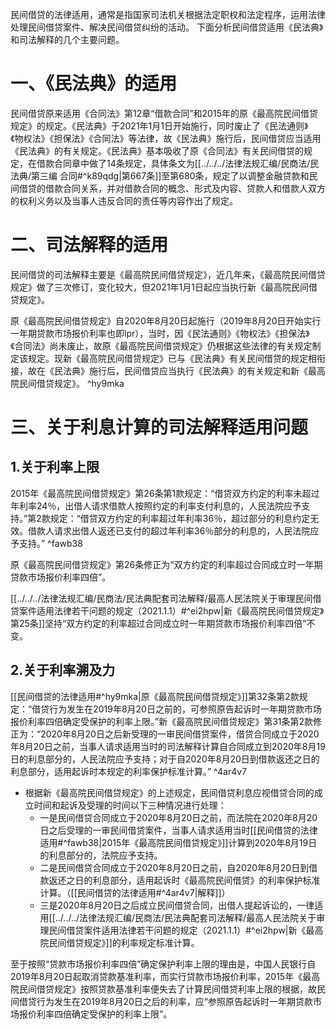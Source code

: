 民间借贷的法律适用，通常是指国家司法机关根据法定职权和法定程序，运用法律处理民间借贷案件、解决民间借贷纠纷的活动。
下面分析民间借贷适用《民法典》和司法解释的几个主要问题。
# 一、《民法典》的适用
民间借贷原来适用《合同法》第12章“借款合同”和2015年的原《最高院民间借贷规定》的规定。《民法典》于2021年1月1日开始施行，同时废止了《民法通则》《物权法》《担保法》《合同法》等法律，故《民法典》施行后，民间借贷应当适用《民法典》的有关规定。《民法典》基本吸收了原《合同法》有关民间借贷的规定，在借款合同章中做了14条规定，具体条文为[[../../../法律法规汇编/民商法/民法典/第三编 合同#^k89qdg|第667条]]至第680条，规定了以调整金融贷款和民间借贷的借款合同关系，并对借款合同的概念、形式及内容、贷款人和借款人双方的权利义务以及当事人违反合同的责任等内容作出了规定。
# 二、司法解释的适用
民间借贷的司法解释主要是《最高院民间借贷规定》，近几年来，《最高院民间借贷规定》做了三次修订，变化较大，但2021年1月1日起应当执行新《最高院民间借贷规定》。

原《最高院民间借贷规定》自2020年8月20日起施行（2019年8月20日开始实行一年期贷款市场报价利率也即lpr），当时，因《民法通则》《物权法》《担保法》《合同法》尚未废止，故原《最高院民间借贷规定》仍根据这些法律的有关规定制定该规定。现新《最高院民间借贷规定》已与《民法典》有关民间借贷的规定相衔接，故在《民法典》施行后，民间借贷应当执行《民法典》的有关规定和新《最高院民间借贷规定》。 ^hy9mka
# 三、关于利息计算的司法解释适用问题
## 1.关于利率上限
2015年《最高院民间借贷规定》第26条第1款规定：“借贷双方约定的利率未超过年利率24％，出借人请求借款人按照约定的利率支付利息的，人民法院应予支持。”第2款规定：“借贷双方约定的利率超过年利率36％，超过部分的利息约定无效。借款人请求出借人返还已支付的超过年利率36％部分的利息的，人民法院应予支持。” ^fawb38

原《最高院民间借贷规定》第26条修正为“双方约定的利率超过合同成立时一年期贷款市场报价利率四倍”。

[[../../../法律法规汇编/民商法/民法典配套司法解释/最高人民法院关于审理民间借贷案件适用法律若干问题的规定（2021.1.1）#^ei2hpw|新《最高院民间借贷规定》第25条]]坚持“双方约定的利率超过合同成立时一年期贷款市场报价利率四倍”不变。
## 2.关于利率溯及力
[[民间借贷的法律适用#^hy9mka|原《最高院民间借贷规定》]]第32条第2款规定：“借贷行为发生在2019年8月20日之前的，可参照原告起诉时一年期贷款市场报价利率四倍确定受保护的利率上限。”新《最高院民间借贷规定》第31条第2款修正为：“2020年8月20日之后新受理的一审民间借贷案件，借贷合同成立于2020年8月20日之前，当事人请求适用当时的司法解释计算自合同成立到2020年8月19日的利息部分的，人民法院应予支持；对于自2020年8月20日到借款返还之日的利息部分，适用起诉时本规定的利率保护标准计算。” ^4ar4v7

- 根据新《最高院民间借贷规定》的上述规定，民间借贷利息应视借贷合同的成立时间和起诉及受理的时间以下三种情况进行处理：
	- 一是民间借贷合同成立于2020年8月20日之前，而法院在2020年8月20日之后受理的一审民间借贷案件，当事人请求适用当时[[民间借贷的法律适用#^fawb38|2015年《最高院民间借贷规定》]]计算到2020年8月19日的利息部分的，法院应予支持。
	- 二是民间借贷合同成立于2020年8月20日之前，自2020年8月20日到借款返还之日的利息部分，适用起诉时《最高院民间借贷》的利率保护标准计算。（[[民间借贷的法律适用#^4ar4v7|解释]]）
	- 三是2020年8月20日之后成立民间借贷合同，出借人提起诉讼的，一律适用[[../../../法律法规汇编/民商法/民法典配套司法解释/最高人民法院关于审理民间借贷案件适用法律若干问题的规定（2021.1.1）#^ei2hpw|新《最高院民间借贷规定》]]的利率规定标准计算。

至于按照“贷款市场报价利率四倍”确定保护利率上限的理由是，中国人民银行自2019年8月20日起取消贷款基准利率，而实行贷款市场报价利率，2015年《最高院民间借贷规定》按照贷款基准利率便失去了计算民间借贷利率上限的根据，故民间借贷行为发生在2019年8月20日之后的利率，应“参照原告起诉时一年期贷款市场报价利率四倍确定受保护的利率上限”。